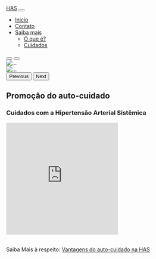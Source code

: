 <!DOCTYPE html>
<html lang="pt-br">
<head>
    <meta charset="UTF-8">
    <meta name="viewport" content="width=device-width, initial-scale=1.0">
    <title>HAS - Hipertensão Arterial Sistêmica</title>
    <link href="https://cdn.jsdelivr.net/npm/bootstrap@5.0.2/dist/css/bootstrap.min.css" rel="stylesheet" integrity="sha384-EVSTQN3/azprG1Anm3QDgpJLIm9Nao0Yz1ztcQTwFspd3yD65VohhpuuCOmLASjC" crossorigin="anonymous">
    <link rel="stylesheet" href="style.css">
    
</head>
<body>

<nav class="navbar navbar-expand-lg navbar-light bg-light">
    <div class="container-fluid">
        <a class="navbar-brand" href="../">HAS</a>
        <button class="navbar-toggler" type="button" data-bs-toggle="collapse" data-bs-target="#navbarSupportedContent" aria-controls="navbarSupportedContent" aria-expanded="false" aria-label="Toggle navigation">
            <span class="navbar-toggler-icon"></span>
        </button>
        <div class="collapse navbar-collapse" id="navbarSupportedContent">
            <ul class="navbar-nav me-auto mb-2 mb-lg-0">
                <li class="nav-item">
                    <a class="nav-link" aria-current="page" href="../paginaPI2/base/base.html">Inicio</a>
                </li>
                <li class="nav-item">
                    <a class="nav-link" href="../paginaPI2/contato/contato.html">Contato</a>
                </li>
                <li class="nav-item dropdown">
                    <a class="nav-link dropdown-toggle" href="#" id="navbarDropdown" role="button" data-bs-toggle="dropdown" aria-expanded="false">
                        Saiba mais
                    </a>
                    <ul class="dropdown-menu" aria-labelledby="navbarDropdown">
                        <li><a class="dropdown-item" href="../paginaPI2/base/oquee.html">O que é?</a></li>
                        <li><a class="dropdown-item" href="../paginaPI2/cuidados">Cuidados</a></li>
                    </ul>
                </li>
            </ul>
        </div>
    </div>
</nav>

<div id="carouselExampleCaptions" class="carousel slide" data-bs-ride="carousel">
    <div class="carousel-indicators">
        <button type="button" data-bs-target="#carouselExampleCaptions" data-bs-slide-to="0" class="active" aria-current="true" aria-label="Slide 1"></button>
        <button type="button" data-bs-target="#carouselExampleCaptions" data-bs-slide-to="1" aria-label="Slide 2"></button>
    </div>
    <div class="carousel-inner">
        <div class="carousel-item active">
            <img src="../img/has.png" class="d-block w-100" alt="...">
            <div class="carousel-caption d-none d-md-block">
                <!-- Conteúdo do slide 1 -->
            </div>
        </div>
        <div class="carousel-item">
            <img src="../img/classificacao.jpg" class="d-block w-100" alt="...">
            <div class="carousel-caption d-none d-md-block">
                <!-- Conteúdo do slide 2 -->
            </div>
        </div>
    </div>
    <button class="carousel-control-prev" type="button" data-bs-target="#carouselExampleCaptions" data-bs-slide="prev">
        <span class="carousel-control-prev-icon" aria-hidden="true"></span>
        <span class="visually-hidden">Previous</span>
    </button>
    <button class="carousel-control-next" type="button" data-bs-target="#carouselExampleCaptions" data-bs-slide="next">
        <span class="carousel-control-next-icon" aria-hidden="true"></span>
        <span class="visually-hidden">Next</span>
    </button>
</div>

<h2>Promoção do auto-cuidado</h2>

<div class="imagem">
    <!-- Conteúdo da div de imagem -->
</div>

<h3>Cuidados com a Hipertensão Arterial Sistêmica</h3>
<iframe class="video" width="300" height="300" src="https://www.youtube.com/embed/qrzcftrboy8?si=E5XSspRk1Cjk01ha" title="YouTube video player" frameborder="0" allow="autoplay" allowfullscreen muted></iframe>
<br/><br/>

<p>Saiba Mais à respeito: <a href="https://www.redalyc.org/journal/3240/324044160008/html/" target="_blank"> Vantagens do auto-cuidado na HAS </a></p>

<script src="https://cdn.jsdelivr.net/npm/bootstrap@5.0.2/dist/js/bootstrap.bundle.min.js" integrity="sha384-MrcW6ZMFYlzcLA8Nl+NtUVF0sA7MsXsP1UyJoMp4YLEuNSfAP+JcXn/tWtIaxVXM" crossorigin="anonymous"></script>
</body>
</html>
